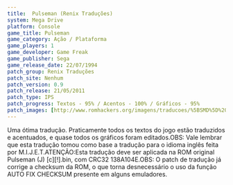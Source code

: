 ```yaml
---
title:  Pulseman (Renix Traduções)
system: Mega Drive
platform: Console
game_title: Pulseman
game_category: Ação / Plataforma
game_players: 1
game_developer: Game Freak
game_publisher: Sega
game_release_date: 22/07/1994
patch_group: Renix Traduções
patch_site: Nenhum
patch_version: 0.9
patch_release: 21/05/2011
patch_type: IPS
patch_progress: Textos - 95% / Acentos - 100% / Gráficos - 95%
patch_images: [http://www.romhackers.org/imagens/traducoes/%5BSMD%5D%20Pulseman%20-%20Renix%20Tradu%C3%A7%C3%B5es%20-%201.png,http://www.romhackers.org/imagens/traducoes/%5BSMD%5D%20Pulseman%20-%20Renix%20Tradu%C3%A7%C3%B5es%20-%202.png,http://www.romhackers.org/imagens/traducoes/%5BSMD%5D%20Pulseman%20-%20Renix%20Tradu%C3%A7%C3%B5es%20-%203.png]
---
```

Uma ótima tradução. Praticamente todos os textos do jogo estão traduzidos e acentuados, e quase todos os gráficos foram editados.OBS: Vale lembrar que esta tradução tomou como base a tradução para o idioma inglês feita por M.I.J.E.T.ATENÇÃO:Esta tradução deve ser aplicada na ROM original Pulseman (J) [c][!].bin, com CRC32 138A104E.OBS: O patch de tradução já corrige a checksum da ROM, o que torna desnecessário o uso da função AUTO FIX CHECKSUM presente em alguns emuladores.